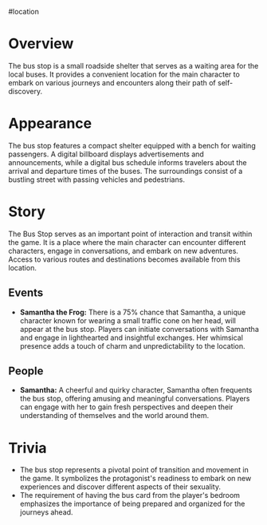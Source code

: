 #location 

# Overview
The bus stop is a small roadside shelter that serves as a waiting area for the local buses. It provides a convenient location for the main character to embark on various journeys and encounters along their path of self-discovery.

# Appearance
The bus stop features a compact shelter equipped with a bench for waiting passengers. A digital billboard displays advertisements and announcements, while a digital bus schedule informs travelers about the arrival and departure times of the buses. The surroundings consist of a bustling street with passing vehicles and pedestrians.

# Story
The Bus Stop serves as an important point of interaction and transit within the game. It is a place where the main character can encounter different characters, engage in conversations, and embark on new adventures. Access to various routes and destinations becomes available from this location.

## Events
- **Samantha the Frog:** There is a 75% chance that Samantha, a unique character known for wearing a small traffic cone on her head, will appear at the bus stop. Players can initiate conversations with Samantha and engage in lighthearted and insightful exchanges. Her whimsical presence adds a touch of charm and unpredictability to the location.

## People
- **Samantha:** A cheerful and quirky character, Samantha often frequents the bus stop, offering amusing and meaningful conversations. Players can engage with her to gain fresh perspectives and deepen their understanding of themselves and the world around them.

# Trivia
- The bus stop represents a pivotal point of transition and movement in the game. It symbolizes the protagonist's readiness to embark on new experiences and discover different aspects of their sexuality.
- The requirement of having the bus card from the player's bedroom emphasizes the importance of being prepared and organized for the journeys ahead.